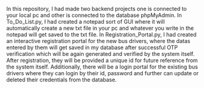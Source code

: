 In this repository, I had made two backend projects one is connected to your local pc and other is connected to the database phpMyAdmin.
In To_Do_List.py, I had created a notepad sort of GUI where it will automatically create a new txt file in your pc and whatever you write in the notepad 
will get saved to the txt file.
In Registration_Portal.py, I had created an interactive registration portal for the new bus drivers, where the datas entered by them will get saved in my database
after successful OTP verification which will be again generated and verified by the system itself. After registration, they will be provided a unique id for future 
reference from the system itself. Additionally, there will be a login portal for the existing bus drivers where they can login by their id, password and further can 
update or deleted their credentials from the database.
